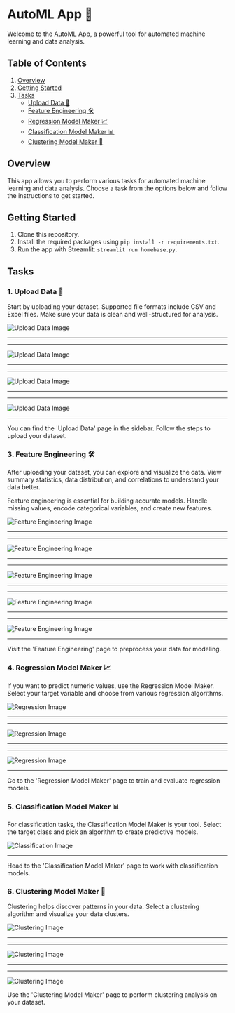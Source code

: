 # AutoML App 🚀

Welcome to the AutoML App, a powerful tool for automated machine learning and data analysis. 

## Table of Contents
1. [Overview](#overview)
2. [Getting Started](#getting-started)
3. [Tasks](#tasks)
   - [Upload Data 📂](#1-upload-data-📂)
   - [Feature Engineering 🛠️](#2-feature-engineering-🛠️)
   - [Regression Model Maker 📈](#3-regression-model-maker-📈)
   - [Classification Model Maker 📊](#4-classification-model-maker-📊)
   - [Clustering Model Maker 🧩](#5-clustering-model-maker-🧩)

## Overview

This app allows you to perform various tasks for automated machine learning and data analysis. Choose a task from the options below and follow the instructions to get started.

## Getting Started

1. Clone this repository.
2. Install the required packages using `pip install -r requirements.txt`.
3. Run the app with Streamlit: `streamlit run homebase.py`.

## Tasks

### 1. Upload Data 📂

Start by uploading your dataset. Supported file formats include CSV and Excel files. Make sure your data is clean and well-structured for analysis.

![Upload Data Image](images/upload_01.png)
***
---
![Upload Data Image](images/upload_02.png)
***
---
![Upload Data Image](images/upload_03.png)
***
---
![Upload Data Image](images/upload_04.png)
***

You can find the 'Upload Data' page in the sidebar. Follow the steps to upload your dataset.


### 3. Feature Engineering 🛠️

After uploading your dataset, you can explore and visualize the data. View summary statistics, data distribution, and correlations to understand your data better.

Feature engineering is essential for building accurate models. Handle missing values, encode categorical variables, and create new features.

![Feature Engineering Image](images/Feature_01.png)
***
---
![Feature Engineering Image](images/Feature_02.png)
***
---
![Feature Engineering Image](images/Feature_03.png)
***
---
![Feature Engineering Image](images/Feature_04.png)
***
---
![Feature Engineering Image](images/Feature_05.png)
***

Visit the 'Feature Engineering' page to preprocess your data for modeling.

### 4. Regression Model Maker 📈

If you want to predict numeric values, use the Regression Model Maker. Select your target variable and choose from various regression algorithms.

![Regression Image](images/Regression_01.png)
***
---
![Regression Image](images/Regression_02.png)
***
---
![Regression Image](images/Regression_03.png)
***

Go to the 'Regression Model Maker' page to train and evaluate regression models.

### 5. Classification Model Maker 📊

For classification tasks, the Classification Model Maker is your tool. Select the target class and pick an algorithm to create predictive models.

![Classification Image](images/Regression_04.png)
***

Head to the 'Classification Model Maker' page to work with classification models.

### 6. Clustering Model Maker 🧩

Clustering helps discover patterns in your data. Select a clustering algorithm and visualize your data clusters.

![Clustering Image](images/Clustering.png)
***
---
![Clustering Image](images/Clustering_02.png)
***
---
![Clustering Image](images/Clustering_03.png)

Use the 'Clustering Model Maker' page to perform clustering analysis on your dataset.
